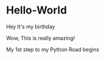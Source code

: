 # Hello-World
Hey It's my birthday

Wow, This is really amazing!

My 1st step to my Python Road begins
